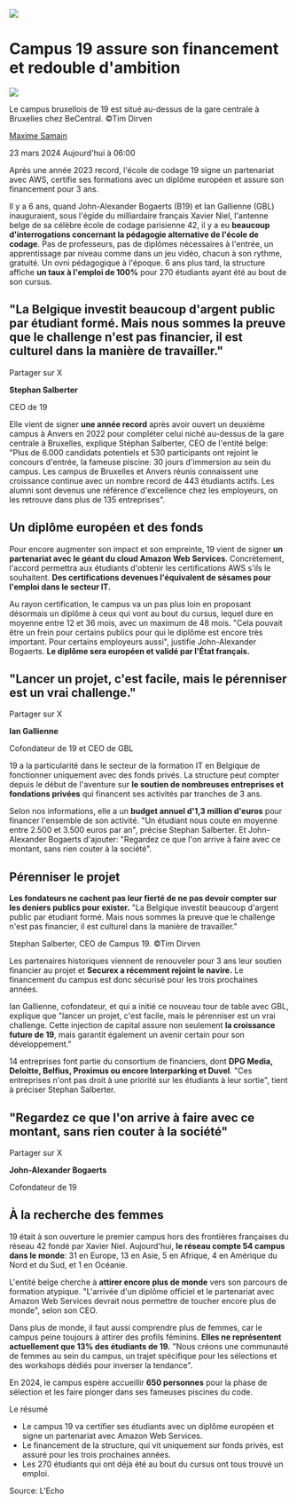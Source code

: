 
![](logo-lecho.jpg)   

# Campus 19 assure son financement et redouble d'ambition

![](view.png)

Le campus bruxellois de 19 est situé au-dessus de la gare centrale à Bruxelles chez BeCentral. ©Tim Dirven

[Maxime Samain](https://www.lecho.be/auteur/Maxime-Samain.95918.html)

23 mars 2024 Aujourd'hui à 06:00

Après une année 2023 record, l'école de codage 19 signe un partenariat avec AWS, certifie ses formations avec un diplôme européen et assure son financement pour 3 ans.

Il y a 6 ans, quand John-Alexander Bogaerts (B19) et Ian Gallienne (GBL) inauguraient, sous l'égide du milliardaire français Xavier Niel, l'antenne belge de sa célèbre école de codage parisienne 42, il y a eu **beaucoup d'interrogations concernant la pédagogie alternative de l'école de codage**. Pas de professeurs, pas de diplômes nécessaires à l'entrée, un apprentissage par niveau comme dans un jeu vidéo, chacun à son rythme, gratuité. Un ovni pédagogique à l'époque. 6 ans plus tard, la structure affiche **un taux à l'emploi de 100%** pour 270 étudiants ayant été au bout de son cursus.

## "La Belgique investit beaucoup d'argent public par étudiant formé. Mais nous sommes la preuve que le challenge n'est pas financier, il est culturel dans la manière de travailler."

Partager sur X

**Stephan Salberter**

CEO de 19

Elle vient de signer **une année record** après avoir ouvert un deuxième campus à Anvers en 2022 pour compléter celui niché au-dessus de la gare centrale à Bruxelles, explique Stéphan Salberter, CEO de l'entité belge: "Plus de 6.000 candidats potentiels et 530 participants ont rejoint le concours d'entrée, la fameuse piscine: 30 jours d'immersion au sein du campus. Les campus de Bruxelles et Anvers réunis connaissent une croissance continue avec un nombre record de 443 étudiants actifs. Les alumni sont devenus une référence d'excellence chez les employeurs, on les retrouve dans plus de 135 entreprises".

## Un diplôme européen et des fonds

Pour encore augmenter son impact et son empreinte, 19 vient de signer **un partenariat avec le géant du cloud Amazon Web Services**. Concrètement, l'accord permettra aux étudiants d'obtenir les certifications AWS s'ils le souhaitent. **Des certifications devenues l'équivalent de sésames pour l'emploi dans le secteur IT.**

Au rayon certification, le campus va un pas plus loin en proposant désormais un diplôme à ceux qui vont au bout du cursus, lequel dure en moyenne entre 12 et 36 mois, avec un maximum de 48 mois. "Cela pouvait être un frein pour certains publics pour qui le diplôme est encore très important. Pour certains employeurs aussi", justifie John-Alexander Bogaerts. **Le diplôme sera européen et validé par l'État français.**

## "Lancer un projet, c'est facile, mais le pérenniser est un vrai challenge."

Partager sur X

**Ian Gallienne**

Cofondateur de 19 et CEO de GBL

19 a la particularité dans le secteur de la formation IT en Belgique de fonctionner uniquement avec des fonds privés. La structure peut compter depuis le début de l'aventure sur **le soutien de nombreuses entreprises et fondations privées** qui financent ses activités par tranches de 3 ans.

Selon nos informations, elle a un **budget annuel d'1,3 million d'euros** pour financer l'ensemble de son activité. "Un étudiant nous coute en moyenne entre 2.500 et 3.500 euros par an", précise Stephan Salberter. Et John-Alexander Bogaerts d'ajouter: "Regardez ce que l'on arrive à faire avec ce montant, sans rien couter à la société".

## Pérenniser le projet

**Les fondateurs ne cachent pas leur fierté de ne pas devoir compter sur les deniers publics pour exister.** "La Belgique investit beaucoup d'argent public par étudiant formé. Mais nous sommes la preuve que le challenge n'est pas financier, il est culturel dans la manière de travailler."

Stephan Salberter, CEO de Campus 19. ©Tim Dirven

Les partenaires historiques viennent de renouveler pour 3 ans leur soutien financier au projet et **Securex a récemment rejoint le navire.** Le financement du campus est donc sécurisé pour les trois prochaines années.

Ian Gallienne, cofondateur, et qui a initié ce nouveau tour de table avec GBL, explique que "lancer un projet, c'est facile, mais le pérenniser est un vrai challenge. Cette injection de capital assure non seulement **la croissance future de 19**, mais garantit également un avenir certain pour son développement."

14 entreprises font partie du consortium de financiers, dont **DPG Media, Deloitte, Belfius, Proximus ou encore Interparking et Duvel**. "Ces entreprises n'ont pas droit à une priorité sur les étudiants à leur sortie", tient à préciser Stephan Salberter.

## "Regardez ce que l'on arrive à faire avec ce montant, sans rien couter à la société"

Partager sur X

**John-Alexander Bogaerts**

Cofondateur de 19

## À la recherche des femmes

19 était à son ouverture le premier campus hors des frontières françaises du réseau 42 fondé par Xavier Niel. Aujourd'hui, **le réseau compte 54 campus dans le monde**: 31 en Europe, 13 en Asie, 5 en Afrique, 4 en Amérique du Nord et du Sud, et 1 en Océanie.

L'entité belge cherche à **attirer encore plus de monde** vers son parcours de formation atypique. "L'arrivée d'un diplôme officiel et le partenariat avec Amazon Web Services devrait nous permettre de toucher encore plus de monde", selon son CEO.

Dans plus de monde, il faut aussi comprendre plus de femmes, car le campus peine toujours à attirer des profils féminins. **Elles ne représentent actuellement que 13% des étudiants de 19.** "Nous créons une communauté de femmes au sein du campus, un trajet spécifique pour les sélections et des workshops dédiés pour inverser la tendance".

En 2024, le campus espère accueillir **650 personnes** pour la phase de sélection et les faire plonger dans ses fameuses piscines du code.

Le résumé

- Le campus 19 va certifier ses étudiants avec un diplôme européen et signe un partenariat avec Amazon Web Services.
- Le financement de la structure, qui vit uniquement sur fonds privés, est assuré pour les trois prochaines années.
- Les 270 étudiants qui ont déjà été au bout du cursus ont tous trouvé un emploi.

Source: L'Echo
